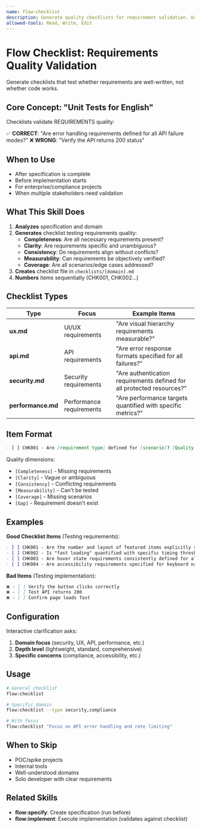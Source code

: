 ```yaml
---
name: flow:checklist
description: Generate quality checklists for requirement validation. Use when: 1) Need UX/security/API/performance gates, 2) Enterprise compliance requirements, 3) Before spec approval/signoff, 4) Testing if requirements are well-written. Creates domain-specific checklists that validate requirement quality.
allowed-tools: Read, Write, Edit
---
```


# Flow Checklist: Requirements Quality Validation

Generate checklists that test whether requirements are well-written, not whether code works.

## Core Concept: "Unit Tests for English"

Checklists validate REQUIREMENTS quality:

✅ **CORRECT**: "Are error handling requirements defined for all API failure modes?"
❌ **WRONG**: "Verify the API returns 200 status"

## When to Use

- After specification is complete
- Before implementation starts
- For enterprise/compliance projects
- When multiple stakeholders need validation

## What This Skill Does

1. **Analyzes** specification and domain
2. **Generates** checklist testing requirements quality:
   - **Completeness**: Are all necessary requirements present?
   - **Clarity**: Are requirements specific and unambiguous?
   - **Consistency**: Do requirements align without conflicts?
   - **Measurability**: Can requirements be objectively verified?
   - **Coverage**: Are all scenarios/edge cases addressed?
3. **Creates** checklist file in `checklists/[domain].md`
4. **Numbers** items sequentially (CHK001, CHK002...)

## Checklist Types

| Type | Focus | Example Items |
|------|-------|---------------|
| **ux.md** | UI/UX requirements | "Are visual hierarchy requirements measurable?" |
| **api.md** | API requirements | "Are error response formats specified for all failures?" |
| **security.md** | Security requirements | "Are authentication requirements defined for all protected resources?" |
| **performance.md** | Performance requirements | "Are performance targets quantified with specific metrics?" |

## Item Format

```markdown
- [ ] CHK001 - Are [requirement type] defined for [scenario]? [Quality Dimension, Spec §X.Y]
```

Quality dimensions:
- `[Completeness]` - Missing requirements
- `[Clarity]` - Vague or ambiguous
- `[Consistency]` - Conflicting requirements
- `[Measurability]` - Can't be tested
- `[Coverage]` - Missing scenarios
- `[Gap]` - Requirement doesn't exist

## Examples

**Good Checklist Items** (Testing requirements):
```markdown
- [ ] CHK001 - Are the number and layout of featured items explicitly specified? [Completeness, Spec §FR-1]
- [ ] CHK002 - Is "fast loading" quantified with specific timing thresholds? [Clarity, Spec §NFR-2]
- [ ] CHK003 - Are hover state requirements consistently defined for all interactive elements? [Consistency]
- [ ] CHK004 - Are accessibility requirements specified for keyboard navigation? [Coverage, Gap]
```

**Bad Items** (Testing implementation):
```markdown
❌ - [ ] Verify the button clicks correctly
❌ - [ ] Test API returns 200
❌ - [ ] Confirm page loads fast
```

## Configuration

Interactive clarification asks:
1. **Domain focus** (security, UX, API, performance, etc.)
2. **Depth level** (lightweight, standard, comprehensive)
3. **Specific concerns** (compliance, accessibility, etc.)

## Usage

```bash
# General checklist
flow:checklist

# Specific domain
flow:checklist --type security,compliance

# With focus
flow:checklist "Focus on API error handling and rate limiting"
```

## When to Skip

- POC/spike projects
- Internal tools
- Well-understood domains
- Solo developer with clear requirements

## Related Skills

- **flow:specify**: Create specification (run before)
- **flow:implement**: Execute implementation (validates against checklist)
